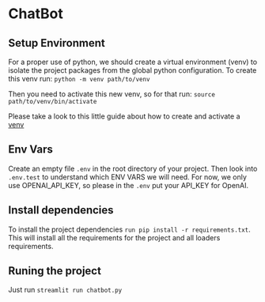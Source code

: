 # ChatBot
## Setup Environment
For a proper use of python, we should create a virtual environment (venv) to isolate the project packages from the global python configuration.
To create this venv run:
`python -m venv path/to/venv`

Then you need to activate this new venv, so for that run:
`source path/to/venv/bin/activate`

Please take a look to this little guide about how to create and activate a [venv](https://packaging.python.org/en/latest/guides/installing-using-pip-and-virtual-environments/#create-and-use-virtual-environments)

## Env Vars
Create an empty file `.env` in the root directory of your project.
Then look into `.env.test` to understand which ENV VARS we will need.
For now, we only use OPENAI_API_KEY, so please in the `.env` put your API_KEY for OpenAI.

## Install dependencies
To install the project dependencies `run pip install -r requirements.txt`.
This will install all the requirements for the project and all loaders requirements.

## Runing the project
Just run `streamlit run chatbot.py`